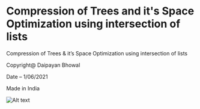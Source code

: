# Compression of Trees and it's Space Optimization using intersection of lists
Compression of Trees & it’s Space Optimization using intersection of lists

Copyright@ Daipayan Bhowal

Date – 1/06/2021

Made in India

![Alt text](https://github.com/daipayan-bhowal/CompressionOfTreesandit-sSpaceOptimizationUsingIntersectionOfLists/blob/main/img/P1.jpg?raw=true)
